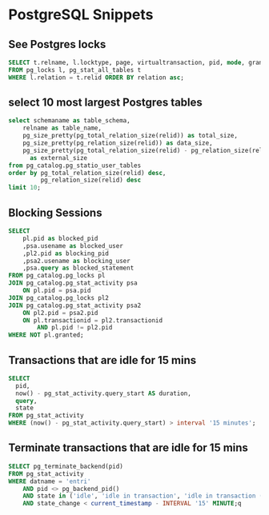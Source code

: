 # PostgreSQL Snippets

## See Postgres locks

```sql
SELECT t.relname, l.locktype, page, virtualtransaction, pid, mode, granted 
FROM pg_locks l, pg_stat_all_tables t 
WHERE l.relation = t.relid ORDER BY relation asc;
```



## select 10 most largest Postgres tables

```sql
select schemaname as table_schema,
    relname as table_name,
    pg_size_pretty(pg_total_relation_size(relid)) as total_size,
    pg_size_pretty(pg_relation_size(relid)) as data_size,
    pg_size_pretty(pg_total_relation_size(relid) - pg_relation_size(relid))
      as external_size
from pg_catalog.pg_statio_user_tables
order by pg_total_relation_size(relid) desc,
         pg_relation_size(relid) desc
limit 10;
```



## Blocking Sessions

```sql
SELECT 
	pl.pid as blocked_pid
	,psa.usename as blocked_user
	,pl2.pid as blocking_pid
	,psa2.usename as blocking_user
	,psa.query as blocked_statement
FROM pg_catalog.pg_locks pl
JOIN pg_catalog.pg_stat_activity psa
	ON pl.pid = psa.pid
JOIN pg_catalog.pg_locks pl2
JOIN pg_catalog.pg_stat_activity psa2
	ON pl2.pid = psa2.pid
	ON pl.transactionid = pl2.transactionid 
		AND pl.pid != pl2.pid
WHERE NOT pl.granted;
```



## Transactions that are idle for 15 mins

```sql
SELECT
  pid,
  now() - pg_stat_activity.query_start AS duration,
  query,
  state
FROM pg_stat_activity
WHERE (now() - pg_stat_activity.query_start) > interval '15 minutes';
```



## Terminate transactions that are idle for 15 mins

```sql
SELECT pg_terminate_backend(pid)
FROM pg_stat_activity
WHERE datname = 'entri'
	AND pid <> pg_backend_pid()
	AND state in ('idle', 'idle in transaction', 'idle in transaction (aborted)', 'disabled') 
	AND state_change < current_timestamp - INTERVAL '15' MINUTE;q
```
